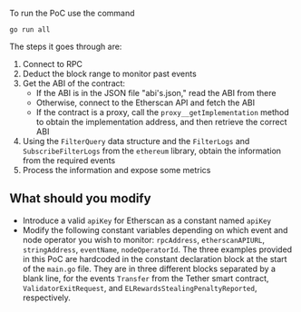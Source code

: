 To run the PoC use the command

```
go run all
```

The steps it goes through are:

1. Connect to RPC
2. Deduct the block range to monitor past events
3. Get the ABI of the contract:
    - If the ABI is in the JSON file "abi's.json," read the ABI from there
    - Otherwise, connect to the Etherscan API and fetch the ABI
    - If the contract is a proxy, call the `proxy__getImplementation` method to obtain the implementation address, and then retrieve the correct ABI
4. Using the `FilterQuery` data structure and the `FilterLogs` and `SubscribeFilterLogs` from the `ethereum` library, obtain the information from the required events
5. Process the information and expose some metrics

## What should you modify
- Introduce a valid `apiKey` for Etherscan as a constant named `apiKey`
- Modify the following constant variables depending on which event and node operator you wish to monitor: `rpcAddress`, `etherscanAPIURL`, `stringAddress`, `eventName`, `nodeOperatorId`. The three examples provided in this PoC are hardcoded in the constant declaration block at the start of the `main.go` file. They are in three different blocks separated by a blank line, for the events `Transfer` from the Tether smart contract, `ValidatorExitRequest`, and `ELRewardsStealingPenaltyReported`, respectively.
